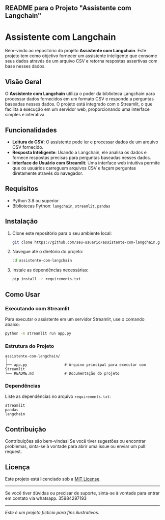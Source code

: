 ## README para o Projeto "Assistente com Langchain"

# Assistente com Langchain

Bem-vindo ao repositório do projeto **Assistente com Langchain**. Este projeto tem como objetivo fornecer um assistente inteligente que consome seus dados através de um arquivo CSV e retorna respostas assertivas com base nesses dados.

## Visão Geral

O **Assistente com Langchain** utiliza o poder da biblioteca Langchain para processar dados fornecidos em um formato CSV e responde a perguntas baseadas nesses dados. O projeto está integrado com o Streamlit, o que facilita a execução em um servidor web, proporcionando uma interface simples e interativa.

## Funcionalidades

- **Leitura de CSV**: O assistente pode ler e processar dados de um arquivo CSV fornecido.
- **Resposta Inteligente**: Usando a Langchain, ele analisa os dados e fornece respostas precisas para perguntas baseadas nesses dados.
- **Interface de Usuário com Streamlit**: Uma interface web intuitiva permite que os usuários carreguem arquivos CSV e façam perguntas diretamente através do navegador.

## Requisitos

- Python 3.8 ou superior
- Bibliotecas Python: `langchain`, `streamlit`, `pandas`

## Instalação

1. Clone este repositório para o seu ambiente local:
   ```bash
   git clone https://github.com/seu-usuario/assistente-com-langchain.git
   ```
2. Navegue até o diretório do projeto:
   ```bash
   cd assistente-com-langchain
   ```
3. Instale as dependências necessárias:
   ```bash
   pip install -r requirements.txt
   ```

## Como Usar

### Executando com Streamlit

Para executar o assistente em um servidor Streamlit, use o comando abaixo:

```bash
python -m streamlit run app.py
```

### Estrutura do Projeto

```
assistente-com-langchain/
│
├── app.py                 # Arquivo principal para executar com Streamlit
└── README.md              # Documentação do projeto
```

### Dependências

Liste as dependências no arquivo `requirements.txt`:

```
streamlit
pandas
langchain
```

## Contribuição

Contribuições são bem-vindas! Se você tiver sugestões ou encontrar problemas, sinta-se à vontade para abrir uma issue ou enviar um pull request.

## Licença

Este projeto está licenciado sob a [MIT License](LICENSE).

---

Se você tiver dúvidas ou precisar de suporte, sinta-se à vontade para entrar em contato via whatsapp.
35984297193

---

*Este é um projeto fictício para fins ilustrativos.*
